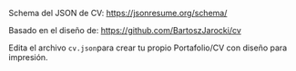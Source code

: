 Schema del JSON de CV:
https://jsonresume.org/schema/

Basado en el diseño de:
https://github.com/BartoszJarocki/cv

Edita el archivo `cv.json`para crear tu propio Portafolio/CV con diseño para impresión.